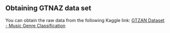 ## Obtaining GTNAZ data set 
You can obtain the raw data from the following Kaggle link:
[GTZAN Dataset - Music Genre Classification](https://www.kaggle.com/datasets/andradaolteanu/gtzan-dataset-music-genre-classification)